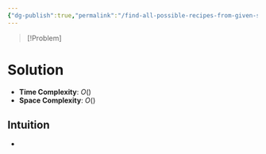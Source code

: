 ```yaml
---
{"dg-publish":true,"permalink":"/find-all-possible-recipes-from-given-supplies/","tags":["hashing","graph","dfs"]}
---
```


>[!Problem]

# Solution
- **Time Complexity**: $O()$
- **Space Complexity**: $O()$
## Intuition
- 
```python

```